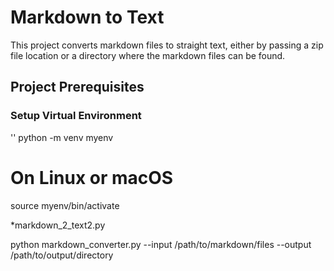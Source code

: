 


# Markdown to Text
This project converts markdown files to straight text, either by passing a zip file location or a directory where the markdown files can be found.


## Project Prerequisites

### Setup Virtual Environment
'' python -m venv myenv

# On Linux or macOS
source myenv/bin/activate



*markdown_2_text2.py

python markdown_converter.py --input /path/to/markdown/files --output /path/to/output/directory
